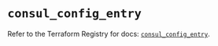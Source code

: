 # `consul_config_entry`

Refer to the Terraform Registry for docs: [`consul_config_entry`](https://registry.terraform.io/providers/hashicorp/consul/2.21.0/docs/resources/config_entry).
